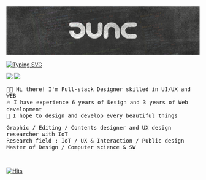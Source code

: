 <img src="jjun_img.png">
<!-- #### ”Simplicity is about subtracting the obvious, and adding the meaningful” - John Maeda
<br/> -->

[![Typing SVG](https://readme-typing-svg.demolab.com?font=Nabla&size=24&pause=1000&color=7143FF&width=460&lines=Hi%2C+I'm+JJUN+and+Full+stack+Designer+%F0%9F%91%8B+)](https://git.io/typing-svg)
<p>
  <a href="https://www.linkedin.com/in/jjuns-c/" target="_blank"><img src="https://img.shields.io/badge/linkedin-0A66C2?style=flat-square&logo=Linkedin&logoColor=white"/></a>
  <a href="mailto:jjuns.design@gmail.com" target="_blank"><img src="https://img.shields.io/badge/Gmail-EA4335?style=flat-square&logo=Gmail&logoColor=white"/></a>
</p>
<p>
  <samp>
  🧑‍💻 Hi there! I'm Full-stack Designer skilled in UI/UX and WEB<br/>
  🔥 I have experience 6 years of Design and 3 years of Web development<br/>
  🙌 I hope to design and develop every beautiful things<br/>
  </samp>
</p>
<p>
  <samp>
  Graphic / Editing / Contents designer and UX design researcher with IoT<br/>
  Research field : IoT / UX & Interaction / Public design<br/>
  Master of Design / Computer science & SW
  </samp>
</p>
<br/>

[![Hits](https://hits.seeyoufarm.com/api/count/incr/badge.svg?url=https%3A%2F%2Fgithub.com%2Fjjun-panda&count_bg=%237143FF&title_bg=%23555555&icon=&icon_color=%23E7E7E7&title=Profile+views&edge_flat=true)](https://hits.seeyoufarm.com)


<!-- <hr/>
<p style="display: flex; gap: 8px">
  <a href="/"><img src="https://raw.githubusercontent.com/danielcranney/readme-generator/main/public/icons/skills/html5-colored.svg" width="36" height="36" alt="HTML5" /></a>
  <a href="/"><img src="https://raw.githubusercontent.com/danielcranney/readme-generator/main/public/icons/skills/css3-colored.svg" width="36" height="36" alt="CSS3" /></a>
  <a href="/"><img src="https://raw.githubusercontent.com/danielcranney/readme-generator/main/public/icons/skills/javascript-colored.svg" width="36" height="36" alt="JavaScript" /></a>
  <a href="/"><img src="https://raw.githubusercontent.com/danielcranney/readme-generator/main/public/icons/skills/sass-colored.svg" width="36" height="36" alt="Sass" /></a>
  <a href="/"><img src="https://raw.githubusercontent.com/danielcranney/readme-generator/main/public/icons/skills/react-colored.svg" width="36" height="36" alt="React" /></a>
  <a href="/"><img src="https://raw.githubusercontent.com/danielcranney/readme-generator/main/public/icons/skills/nodejs-colored.svg" width="36" height="36" alt="NodeJS" /></a>
  <a href="/"><img src="https://raw.githubusercontent.com/danielcranney/readme-generator/main/public/icons/skills/java-colored.svg" width="36" height="36" alt="Java" /></a>
  <a href="/"><img src="https://raw.githubusercontent.com/danielcranney/readme-generator/main/public/icons/skills/python-colored.svg" width="36" height="36" alt="Python3" /></a>
</p>
<p>
  <a href="/"><img src="https://raw.githubusercontent.com/danielcranney/readme-generator/main/public/icons/skills/figma-colored.svg" width="36" height="36" alt="Figma" /></a>
</p> -->

<!-- ## GitHub -->
<!-- <a href="s">
  <img src="https://github-readme-stats.vercel.app/api/top-langs/?username=jjun-panda&exclude_repo=dkssud8150.github.io&layout=compact&theme=tokyonight" />
</a> -->
<!-- <a href="s">
  <img src="https://github-readme-stats.vercel.app/api?username=jjun-panda&theme=tokyonight&show_icons=true" width="39%" />
</a> -->
